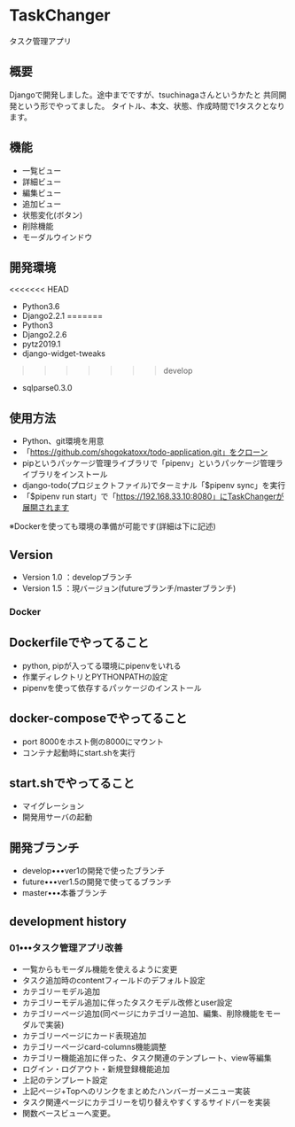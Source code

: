 # TaskChanger

タスク管理アプリ

## 概要

Djangoで開発しました。途中までですが、tsuchinagaさんというかたと
共同開発という形でやってました。
タイトル、本文、状態、作成時間で1タスクとなります。


## 機能
- 一覧ビュー
- 詳細ビュー
- 編集ビュー
- 追加ビュー
- 状態変化(ボタン)
- 削除機能
- モーダルウインドウ

## 開発環境

<<<<<<< HEAD
- Python3.6
- Django2.2.1
=======
- Python3
- Django2.2.6
- pytz2019.1
- django-widget-tweaks
>>>>>>> develop
- sqlparse0.3.0

## 使用方法
- Python、git環境を用意
- 「https://github.com/shogokatoxx/todo-application.git」をクローン
- pipというパッケージ管理ライブラリで「pipenv」というパッケージ管理ライブラリをインストール
- django-todo(プロジェクトファイル)でターミナル「$pipenv sync」を実行
- 「$pipenv run start」で「https://192.168.33.10:8080」にTaskChangerが展開されます

※Dockerを使っても環境の準備が可能です(詳細は下に記述)

## Version
- Version 1.0 ：developブランチ
- Version 1.5 ：現バージョン(futureブランチ/masterブランチ)

### Docker

## Dockerfileでやってること
* python, pipが入ってる環境にpipenvをいれる
* 作業ディレクトリとPYTHONPATHの設定
* pipenvを使って依存するパッケージのインストール

## docker-composeでやってること
* port 8000をホスト側の8000にマウント
* コンテナ起動時にstart.shを実行

## start.shでやってること
* マイグレーション
* 開発用サーバの起動

## 開発ブランチ
* develop•••ver1の開発で使ったブランチ
* future•••ver1.5の開発で使ってるブランチ
* master•••本番ブランチ

## development history
### 01•••タスク管理アプリ改善
* 一覧からもモーダル機能を使えるように変更
* タスク追加時のcontentフィールドのデフォルト設定
* カテゴリーモデル追加
* カテゴリーモデル追加に伴ったタスクモデル改修とuser設定
* カテゴリーページ追加(同ページにカテゴリー追加、編集、削除機能をモーダルで実装)
* カテゴリーページにカード表現追加
* カテゴリーページcard-columns機能調整
* カテゴリー機能追加に伴った、タスク関連のテンプレート、view等編集
* ログイン・ログアウト・新規登録機能追加
* 上記のテンプレート設定
* 上記ページ+Topへのリンクをまとめたハンバーガーメニュー実装
* タスク関連ページにカテゴリーを切り替えやすくするサイドバーを実装
* 関数ベースビューへ変更。
